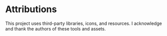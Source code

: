 # Attributions
This project uses third-party libraries, icons, and resources. I acknowledge and thank the authors of these tools and assets.

